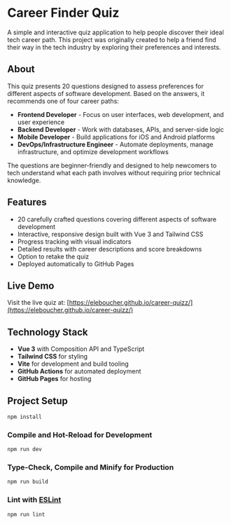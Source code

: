# Career Finder Quiz

A simple and interactive quiz application to help people discover their ideal tech career path. This project was originally created to help a friend find their way in the tech industry by exploring their preferences and interests.

## About

This quiz presents 20 questions designed to assess preferences for different aspects of software development. Based on the answers, it recommends one of four career paths:

- **Frontend Developer** - Focus on user interfaces, web development, and user experience
- **Backend Developer** - Work with databases, APIs, and server-side logic  
- **Mobile Developer** - Build applications for iOS and Android platforms
- **DevOps/Infrastructure Engineer** - Automate deployments, manage infrastructure, and optimize development workflows

The questions are beginner-friendly and designed to help newcomers to tech understand what each path involves without requiring prior technical knowledge.

## Features

- 20 carefully crafted questions covering different aspects of software development
- Interactive, responsive design built with Vue 3 and Tailwind CSS
- Progress tracking with visual indicators
- Detailed results with career descriptions and score breakdowns
- Option to retake the quiz
- Deployed automatically to GitHub Pages

## Live Demo

Visit the live quiz at: [https://eleboucher.github.io/career-quizz/](https://eleboucher.github.io/career-quizz/)

## Technology Stack

- **Vue 3** with Composition API and TypeScript
- **Tailwind CSS** for styling
- **Vite** for development and build tooling
- **GitHub Actions** for automated deployment
- **GitHub Pages** for hosting

## Project Setup

```sh
npm install
```

### Compile and Hot-Reload for Development

```sh
npm run dev
```

### Type-Check, Compile and Minify for Production

```sh
npm run build
```

### Lint with [ESLint](https://eslint.org/)

```sh
npm run lint
```
